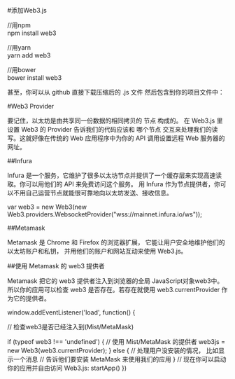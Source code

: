 #添加Web3.js

  //用npm<br>
  npm install web3<br>
  
  //用yarn<br>
  yarn add web3
  
  //用bower<br>
  bower install web3<br>
  
  甚至，你可以从 github 直接下载压缩后的 .js 文件 然后包含到你的项目文件中：<script language="javascript" type="text/javascript" src="web3.min.js"></script>

#Web3 Provider

要记住，以太坊是由共享同一份数据的相同拷贝的 节点 构成的。 在 Web3.js 里设置 Web3 的 Provider 告诉我们的代码应该和 哪个节点 交互来处理我们的读写。这就好像在传统的 Web 应用程序中为你的 API 调用设置远程 Web 服务器的网址。

##Infura

Infura 是一个服务，它维护了很多以太坊节点并提供了一个缓存层来实现高速读取。你可以用他们的 API 来免费访问这个服务。 用 Infura 作为节点提供者，你可以不用自己运营节点就能很可靠地向以太坊发送、接收信息。

var web3 = new Web3(new Web3.providers.WebsocketProvider("wss://mainnet.infura.io/ws"));

##Metamask

Metamask 是 Chrome 和 Firefox 的浏览器扩展， 它能让用户安全地维护他们的以太坊账户和私钥， 并用他们的账户和网站互动来使用 Web3.js。

##使用 Metamask 的 web3 提供者

Metamask 把它的 web3 提供者注入到浏览器的全局 JavaScript对象web3中。所以你的应用可以检查 web3 是否存在。若存在就使用 web3.currentProvider 作为它的提供者。

window.addEventListener('load', function() {

  // 检查web3是否已经注入到(Mist/MetaMask)
  
  if (typeof web3 !== 'undefined') {
    // 使用 Mist/MetaMask 的提供者
    web3js = new Web3(web3.currentProvider);
  } else {
    // 处理用户没安装的情况， 比如显示一个消息
    // 告诉他们要安装 MetaMask 来使用我们的应用
  }
  // 现在你可以启动你的应用并自由访问 Web3.js:
  startApp()
})


